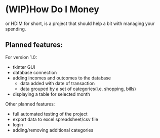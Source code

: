 # (WIP)How Do I Money
or HDIM for short, is a project that should help a bit with managing your spending.

## Planned features:
For version 1.0:
- tkinter GUI
- database connection
- adding incomes and outcomes to the database
  - data added with date of transaction
  - data grouped by a set of categories(i.e. shopping, bills)
- displaying a table for selected month

Other planned features:
- full automated testing of the project
- export data to excel spreadsheet/csv file
- login
- adding/removing additional categories
